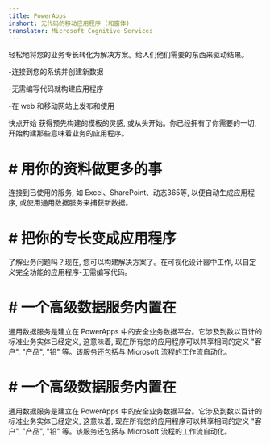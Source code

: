 ```yaml
---
title: PowerApps
inshort: 无代码的移动应用程序 (和窗体)
translator: Microsoft Cognitive Services
---
```


轻松地将您的业务专长转化为解决方案。给人们他们需要的东西来驱动结果。

-连接到您的系统并创建新数据

-无需编写代码就构建应用程序

-在 web 和移动网站上发布和使用

快点开始
获得预先构建的模板的灵感, 或从头开始。你已经拥有了你需要的一切, 开始构建那些意味着业务的应用程序。

# # 用你的资料做更多的事
连接到已使用的服务, 如 Excel、SharePoint、动态365等, 以便自动生成应用程序, 或使用通用数据服务来捕获新数据。

# # 把你的专长变成应用程序
了解业务问题吗？现在, 您可以构建解决方案了。在可视化设计器中工作, 以自定义完全功能的应用程序-无需编写代码。

# # 一个高级数据服务内置在
通用数据服务是建立在 PowerApps 中的安全业务数据平台。它涉及到数以百计的标准业务实体已经定义, 这意味着, 现在所有您的应用程序可以共享相同的定义 "客户", "产品", "铅" 等。该服务还包括与 Microsoft 流程的工作流自动化。

# # 一个高级数据服务内置在
通用数据服务是建立在 PowerApps 中的安全业务数据平台。它涉及到数以百计的标准业务实体已经定义, 这意味着, 现在所有您的应用程序可以共享相同的定义 "客户", "产品", "铅" 等。该服务还包括与 Microsoft 流程的工作流自动化。



